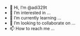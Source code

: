 - 👋 Hi, I’m @adi329t
- 👀 I’m interested in ...
- 🌱 I’m currently learning ...
- 💞️ I’m looking to collaborate on ...
- 📫 How to reach me ...

<!---
adi329t/adi329t is a ✨ special ✨ repository because its `README.md` (this file) appears on your GitHub profile.
You can click the Preview link to take a look at your changes.
--->
